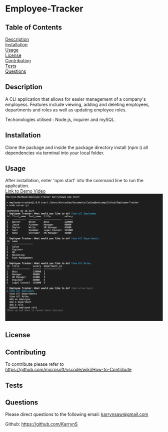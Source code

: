# Employee-Tracker

## Table of Contents
[Description](#Description) <br>
[Installation](#Installation) <br>
[Usage](#Usage) <br>
[License](#License) <br>
[Contributing](#Contributing) <br>
[Tests](#Tests) <br>
[Questions](#questions)


## Description
A CLI application that allows for easier management of a company's employess. Features include viewing, adding and deleting employees, departments and roles as well as updating employee roles.

Techonologies utilised :  Node.js, inquirer and mySQL.

## Installation
Clone the package and inside the package directory install (npm i) all dependencies via terminal into your local folder.

## Usage
After installation, enter 'npm start' into the command line to run the application.
<br>
<a href="https://drive.google.com/file/d/1aBkEXWRnTvBFzcb40cxsyagBeSSDWhyw/view"> Link to Demo Video</a>
<br>
<img src="./Assets/Employee_Tracker_ScreenShot.png">

## License


## Contributing
To contribute please refer to https://github.com/microsoft/vscode/wiki/How-to-Contribute

## Tests


## Questions
Please direct questions to the following email: karrynsaw@gmail.com


Github: https://github.com/KarrynS
    